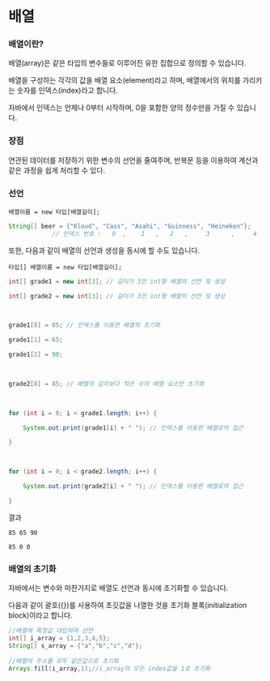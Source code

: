 # 배열
### 배열이란?

배열(array)은 같은 타입의 변수들로 이루어진 유한 집합으로 정의할 수 있습니다.

배열을 구성하는 각각의 값을 배열 요소(element)라고 하며, 배열에서의 위치를 가리키는 숫자를 인덱스(index)라고 합니다.

자바에서 인덱스는 언제나 0부터 시작하며, 0을 포함한 양의 정수만을 가질 수 있습니다.
### 장점
  연관된 데이터를 저장하기 위한 변수의 선언을 줄여주며, 반복문 등을 이용하여 계산과 같은 과정을 쉽게 처리할 수 있다.
### 선언
```
배열이름 = new 타입[배열길이];
```
```java
String[] beer = {"Kloud", "Cass", "Asahi", "Guinness", "Heineken"};
		    // 인덱스 번호 :   0  ,    1   ,   2   ,     3      ,     4
```
또한, 다음과 같이 배열의 선언과 생성을 동시에 할 수도 있습니다.
```
타입[] 배열이름 = new 타입[배열길이];
```
```java
int[] grade1 = new int[3]; // 길이가 3인 int형 배열의 선언 및 생성

int[] grade2 = new int[3]; // 길이가 3인 int형 배열의 선언 및 생성

 

grade1[0] = 85; // 인덱스를 이용한 배열의 초기화

grade1[1] = 65;

grade1[2] = 90;

 

grade2[0] = 85; // 배열의 길이보다 적은 수의 배열 요소만 초기화

 

for (int i = 0; i < grade1.length; i++) {

    System.out.print(grade1[i] + " "); // 인덱스를 이용한 배열로의 접근

}

 

for (int i = 0; i < grade2.length; i++) {

    System.out.print(grade2[i] + " "); // 인덱스를 이용한 배열로의 접근

}
```
결과
```
85 65 90 

85 0 0 
```

### 배열의 초기화
자바에서는 변수와 마찬가지로 배열도 선언과 동시에 초기화할 수 있습니다.

 
다음과 같이 괄호({})를 사용하여 초깃값을 나열한 것을 초기화 블록(initialization block)이라고 합니다.

```java
//배열에 특정값 대입하며 선언
int[] i_array = {1,2,3,4,5};
String[] s_array = {"a","b","c","d"};
		
//배열의 주소를 모두 같은값으로 초기화
Arrays.fill(i_array,1);//i_array의 모든 index값을 1로 초기화
```

